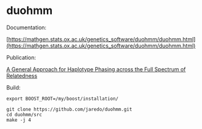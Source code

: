 # duohmm

Documentation: 

[https://mathgen.stats.ox.ac.uk/genetics_software/duohmm/duohmm.html](https://mathgen.stats.ox.ac.uk/genetics_software/duohmm/duohmm.html)

Publication:

[A General Approach for Haplotype Phasing across the Full Spectrum of Relatedness](https://journals.plos.org/plosgenetics/article?id=10.1371/journal.pgen.1004234)

Build:

```
export BOOST_ROOT=/my/boost/installation/

git clone https://github.com/jaredo/duohmm.git
cd duohmm/src
make -j 4
```
